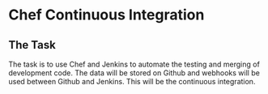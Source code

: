 # Chef Continuous Integration
## The Task
The task is to use Chef and Jenkins to automate the testing and merging of development code.
The data will be stored on Github and webhooks will be used between Github and Jenkins.
This will be the continuous integration.
